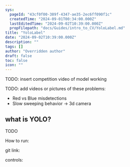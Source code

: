 ```yaml
---
sys:
  pageId: "43cf0f00-389f-4347-ae35-2ec6ff090f1c"
  createdTime: "2024-09-01T00:34:00.000Z"
  lastEditedTime: "2024-09-02T10:39:00.000Z"
  propFilepath: "docs/Guides/intro_to_CV/YoloLabel.md"
title: "YoloLabel"
date: "2024-09-02T10:39:00.000Z"
description: ""
tags: []
author: "Overridden author"
draft: false
toc: false
icon: ""
---
```


TODO: insert competition video of model working

TODO: add videos or pictures of these problems:

- Red vs Blue misdetections
- Slow sweeping behavior → 3d camera

## what is YOLO?

TODO

How to run:

git link:

controls:
